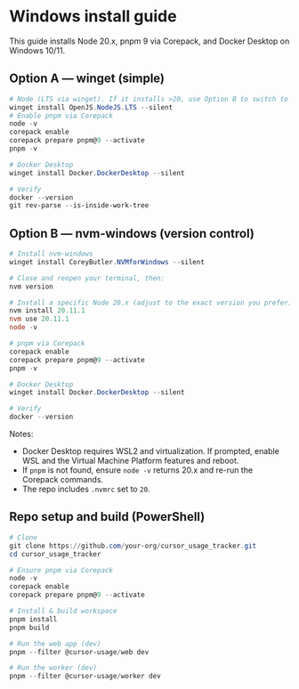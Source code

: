 # Windows install guide

This guide installs Node 20.x, pnpm 9 via Corepack, and Docker Desktop on Windows 10/11.

## Option A — winget (simple)
```powershell
# Node (LTS via winget). If it installs >20, use Option B to switch to 20.x.
winget install OpenJS.NodeJS.LTS --silent
# Enable pnpm via Corepack
node -v
corepack enable
corepack prepare pnpm@9 --activate
pnpm -v

# Docker Desktop
winget install Docker.DockerDesktop --silent

# Verify
docker --version
git rev-parse --is-inside-work-tree
```

## Option B — nvm-windows (version control)
```powershell
# Install nvm-windows
winget install CoreyButler.NVMforWindows --silent

# Close and reopen your terminal, then:
nvm version

# Install a specific Node 20.x (adjust to the exact version you prefer)
nvm install 20.11.1
nvm use 20.11.1
node -v

# pnpm via Corepack
corepack enable
corepack prepare pnpm@9 --activate
pnpm -v

# Docker Desktop
winget install Docker.DockerDesktop --silent

# Verify
docker --version
```

Notes:
- Docker Desktop requires WSL2 and virtualization. If prompted, enable WSL and the Virtual Machine Platform features and reboot.
- If `pnpm` is not found, ensure `node -v` returns 20.x and re-run the Corepack commands.
- The repo includes `.nvmrc` set to `20`.

## Repo setup and build (PowerShell)
```powershell
# Clone
git clone https://github.com/your-org/cursor_usage_tracker.git
cd cursor_usage_tracker

# Ensure pnpm via Corepack
node -v
corepack enable
corepack prepare pnpm@9 --activate

# Install & build workspace
pnpm install
pnpm build

# Run the web app (dev)
pnpm --filter @cursor-usage/web dev

# Run the worker (dev)
pnpm --filter @cursor-usage/worker dev
```